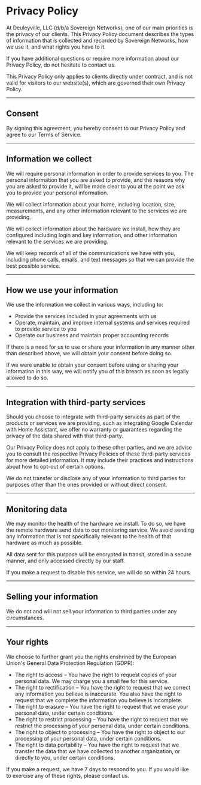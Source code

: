 # Privacy Policy

At Deuleyville, LLC (d/b/a Sovereign Networks), one of our main priorities is the privacy of our clients. This Privacy Policy document describes the types of information that is collected and recorded by Sovereign Networks, how we use it, and what rights you have to it.

If you have additional questions or require more information about our Privacy Policy, do not hesitate to contact us.

This Privacy Policy only applies to clients directly under contract, and is not valid for visitors to our website(s), which are governed their own Privacy Policy. 

---

## Consent

By signing this agreement, you hereby consent to our Privacy Policy and agree to our Terms of Service.

---

## Information we collect

We will require personal information in order to provide services to you. The personal information that you are asked to provide, and the reasons why you are asked to provide it, will be made clear to you at the point we ask you to provide your personal information.

We will collect information about your home, including location, size, measurements, and any other information relevant to the services we are providing.

We will collect information about the hardware we install, how they are configured including login and key information, and other information relevant to the services we are providing.

We will keep records of all of the communications we have with you, including phone calls, emails, and text messages so that we can provide the best possible service.

---

## How we use your information

We use the information we collect in various ways, including to:

- Provide the services included in your agreements with us
- Operate, maintain, and improve internal systems and services required to provide service to you
- Operate our business and maintain proper accounting records

If there is a need for us to use or share your information in any manner other than described above, we will obtain your consent before doing so. 

If we were unable to obtain your consent before using or sharing your information in this way, we will notify you of this breach as soon as legally allowed to do so.

---

## Integration with third-party services

Should you choose to integrate with third-party services as part of the products or services we are providing, such as integrating Google Calendar with Home Assistant, we offer no warranty or guarantees regarding the privacy of the data shared with that third-party. 

Our Privacy Policy does not apply to these other parties, and we are advise you to consult the respective Privacy Policies of these third-party services for more detailed information. It may include their practices and instructions about how to opt-out of certain options.

We do not transfer or disclose any of your information to third parties for purposes other than the ones provided or without direct consent.

---

## Monitoring data

We may monitor the health of the hardware we install. To do so, we have the remote hardware send data to our monitoring service. We avoid sending any information that is not specifically relevant to the health of that hardware as much as possible. 

All data sent for this purpose will be encrypted in transit, stored in a secure manner, and only accessed directly by our staff.

If you make a request to disable this service, we will do so within 24 hours.

---

## Selling your information

We do not and will not sell your information to third parties under any circumstances.

---

## Your rights

We choose to further grant you the rights enshrined by the European Union's General Data Protection Regulation (GDPR):

- The right to access – You have the right to request copies of your personal data. We may charge you a small fee for this service.
- The right to rectification – You have the right to request that we correct any information you believe is inaccurate. You also have the right to request that we complete the information you believe is incomplete.
- The right to erasure – You have the right to request that we erase your personal data, under certain conditions.
- The right to restrict processing – You have the right to request that we restrict the processing of your personal data, under certain conditions.
- The right to object to processing – You have the right to object to our processing of your personal data, under certain conditions.
- The right to data portability – You have the right to request that we transfer the data that we have collected to another organization, or directly to you, under certain conditions.

If you make a request, we have 7 days to respond to you. If you would like to exercise any of these rights, please contact us.
